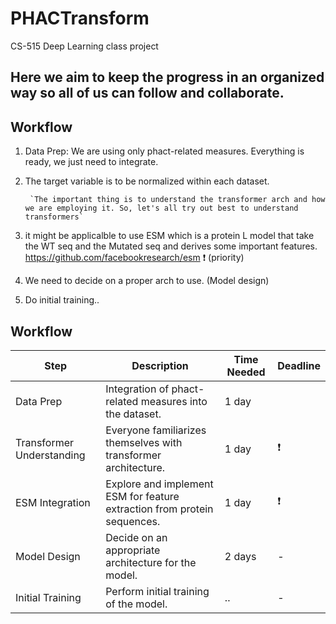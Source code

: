 # PHACTransform
CS-515 Deep Learning class project


## Here we aim to keep the progress in an organized way so all of us can follow and collaborate. 


## Workflow

1. Data Prep: We are using only phact-related measures. Everything is ready, we just need to integrate.
2. The target variable is to be normalized within each dataset.

        `The important thing is to understand the transformer arch and how we are employing it. So, let's all try out best to understand transformers`
3. it might be applicalble to use ESM which is a protein L model that take the WT seq and the Mutated seq and derives some important features. https://github.com/facebookresearch/esm ❗ (priority)
4. We need to decide on a proper arch to use. (Model design)
5. Do initial training..


## Workflow


| Step          | Description                                                                   | Time Needed | Deadline     |
|---------------|-------------------------------------------------------------------------------|-------------|--------------|
| Data Prep     | Integration of phact-related measures into the dataset.                       |  1 day      |             |
| Transformer Understanding | Everyone familiarizes themselves with transformer architecture.        | 1 day | ❗      |
| ESM Integration | Explore and implement ESM for feature extraction from protein sequences.   | 1 day     | ❗      |
| Model Design  | Decide on an appropriate architecture for the model.                          | 2 days      | -            |
| Initial Training | Perform initial training of the model.                                        | ..       | -            |

